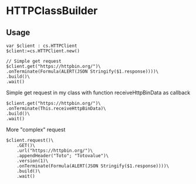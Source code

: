 # HTTPClassBuilder

## Usage

```4d
var $client : cs.HTTPClient
$client:=cs.HTTPClient.new()
 
// Simple get request
$client.get("https://httpbin.org/")\
.onTerminate(Formula(ALERT(JSON Stringify($1.response))))\
.build()\
.wait()
````

Simple get request in my class with function receiveHttpBinData as callback

```4d
$client.get("https://httpbin.org/")\
.onTerminate(This.receiveHttpBinData)\
.build()\
.wait()
```

More "complex" request

```4d
$client.request()\
	.GET()\
	.url("https://httpbin.org/")\
	.appendHeader("Toto"; "Totovalue")\
	.version(1)\
	.onTerminate(Formula(ALERT(JSON Stringify($1.response))))\
	.build()\
	.wait()
```
